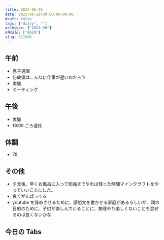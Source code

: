 ```yaml
---
title: 2023-06-29
date: 2023-06-29T00:00:00+09:00
draft: false
tags: ["diary", ""]
archives: ["2023-06"]
n年日記: ["0629"]
slug: 912906
---
```


## 午前

- 息子通園
- 何故僕はこんなに仕事が遅いのだろう
- 実験
- ミーティング

## 午後

- 実験
- 19:00 ごろ退社

## 体調

- 78

## その他

- 夕食後、早くお風呂に入って勉強までやれば残った時間マインクラフトをやっていいことにした。
- 良くがんばってる
- youtube を辞めさせるために、感想文を書かせる家庭があるらしいが、親の目的のために、子供が楽しんでいることに、無理やり楽しくないことを混ぜるのは良くないかな

## 今日の Tabs
